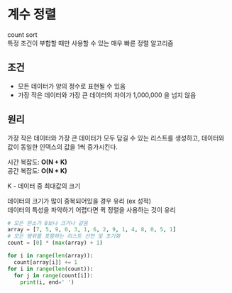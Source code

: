 # 계수 정렬
count sort  
특정 조건이 부합할 때만 사용할 수 있는 매우 빠른 정렬 알고리즘  

## 조건
* 모든 데이터가 양의 정수로 표현될 수 있음
* 가장 작은 데이터와 가장 큰 데이터의 차이가 1,000,000 을 넘지 않음

## 원리
가장 작은 데이터와 가장 큰 데이터가 모두 담길 수 있는 리스트를 생성하고, 데이터와 값이 동일한 인덱스의 값을 1씩 증가시킨다.

시간 복잡도: **O(N + K)**  
공간 복잡도: **O(N + K)**  

K - 데이터 중 최대값의 크기

데이터의 크기가 많이 중복되어있을 경우 유리 (ex 성적)  
데이터의 특성을 파악하기 어렵다면 퀵 정렬을 사용하는 것이 유리  

```python
# 모든 원소가 0보나 크거나 같음
array = [7, 5, 9, 0, 3, 1, 6, 2, 9, 1, 4, 8, 0, 5, 1]
# 모든 범위를 포함하는 리스트 선언 및 초기화
count = [0] * (max(array) + 1)

for i in range(len(array)):
  count[array[i]] += 1
for i in range(len(count)):
  for j in range(count[i]):
    print(i, end=' ')
```